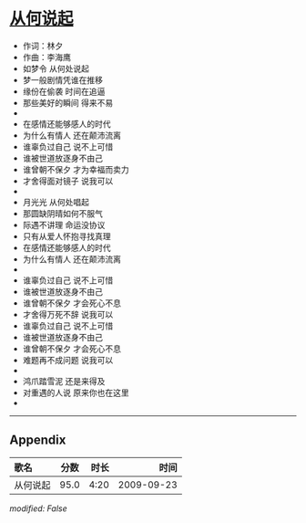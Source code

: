 # [从何说起](https://music.163.com/song?id=64712)

* 作词：林夕
* 作曲：李海鹰
* 如梦令 从何处说起
* 梦一般剧情凭谁在推移
* 缘份在偷袭 时间在追逼
* 那些美好的瞬间 得来不易
* 
* 在感情还能够感人的时代
* 为什么有情人 还在颠沛流离
* 谁辜负过自己 说不上可惜
* 谁被世道放逐身不由己
* 谁曾朝不保夕 才为幸福而卖力
* 才舍得面对镜子 说我可以
* 
* 月光光 从何处唱起
* 那圆缺阴晴如何不服气
* 际遇不讲理 命运没协议
* 只有从爱人怀抱寻找真理
* 在感情还能够感人的时代
* 为什么有情人 还在颠沛流离
* 
* 谁辜负过自己 说不上可惜
* 谁被世道放逐身不由己
* 谁曾朝不保夕 才会死心不息
* 才舍得万死不辞 说我可以
* 谁辜负过自己 说不上可惜
* 谁被世道放逐身不由己
* 谁曾朝不保夕 才会死心不息
* 难题再不成问题 说我可以
* 
* 鸿爪踏雪泥 还是来得及
* 对重遇的人说 原来你也在这里
* 


---

## Appendix

|歌名|分数|时长|时间|
|:---|:---:|---:|---:|
|从何说起|95.0|4:20|2009-09-23

*modified: False*
